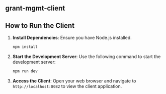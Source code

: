## grant-mgmt-client

## How to Run the Client

1. **Install Dependencies**: Ensure you have Node.js installed. 
    ```bash
    npm install
    ```

2. **Start the Development Server**: Use the following command to start the development server:
    ```bash
    npm run dev
    ```

3. **Access the Client**: Open your web browser and navigate to `http://localhost:8082` to view the client application.
